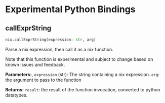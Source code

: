 # Experimental Python Bindings

## callExprString

```python
nix.callExprString(expression: str, arg)
```
Parse a nix expression, then call it as a nix function.

Note that this function is experimental and subject to change based on known issues and feedback.

**Parameters:**,
    `expression` (str): The string containing a nix expression.
    `arg`: the argument to pass to the function

**Returns:**
    `result`: the result of the function invocation, converted to python datatypes.

